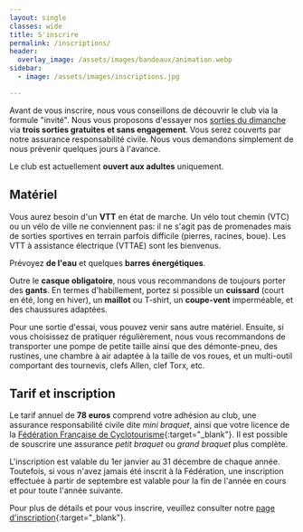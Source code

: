 ```yaml
---
layout: single
classes: wide
title: S'inscrire
permalink: /inscriptions/
header:
  overlay_image: /assets/images/bandeaux/animation.webp
sidebar:
  - image: /assets/images/inscriptions.jpg

---
```


Avant de vous inscrire, nous vous conseillons de découvrir le club via la
formule "invité". Nous vous proposons d'essayer nos [sorties du
dimanche](/sorties_du_dimanche/) via **trois sorties gratuites et sans
engagement**. Vous serez couverts par notre assurance responsabilité civile.
Nous vous demandons simplement de nous prévenir quelques jours à l'avance.

Le club est actuellement **ouvert aux adultes** uniquement.

## Matériel

Vous aurez besoin d'un **VTT** en état de marche. Un vélo tout chemin (VTC) ou
un vélo de ville ne conviennent pas: il ne s'agit pas de promenades mais de
sorties sportives en terrain parfois difficile (pierres, racines, boue). Les
VTT à assistance électrique (VTTAE) sont les bienvenus.

Prévoyez **de l'eau** et quelques **barres énergétiques**.

Outre le **casque obligatoire**, nous vous
recommandons de toujours porter des **gants**.
En termes d'habillement, portez si possible
un **cuissard** (court en été, long en hiver),
un **maillot** ou T-shirt,
un **coupe-vent** imperméable,
et des chaussures adaptées.

Pour une sortie d'essai, vous pouvez venir sans autre matériel.
Ensuite, si vous choisissez de pratiquer régulièrement,
nous vous recommandons de transporter
une pompe de petite taille ainsi que
des démonte-pneu, des rustines,
une chambre à air adaptée à la taille de vos roues,
et un multi-outil comportant des tournevis, clefs Allen, clef Torx, etc.

## Tarif et inscription

Le tarif annuel de **78 euros** comprend votre adhésion au club,
une assurance responsabilité civile dite *mini braquet*,
ainsi que votre licence de la
[Fédération Française de Cyclotourisme](https://ffvelo.fr/){:target="_blank"}.
Il est possible de souscrire une assurance *petit braquet*
ou *grand braquet* plus complète.

L'inscription est valable du 1er janvier au 31 décembre de chaque année.
Toutefois, si vous n'avez jamais été inscrit à la Fédération, une inscription
effectuée à partir de septembre est valable pour la fin de l'année en cours et
pour toute l'année suivante.

Pour plus de détails et pour vous inscrire, veuillez consulter notre
[page d'inscription](https://www.helloasso.com/associations/les-choucas-cellois/adhesions/adhesion-les-choucas-cellois-fiches-d-inscription-2022){:target="_blank"}.
